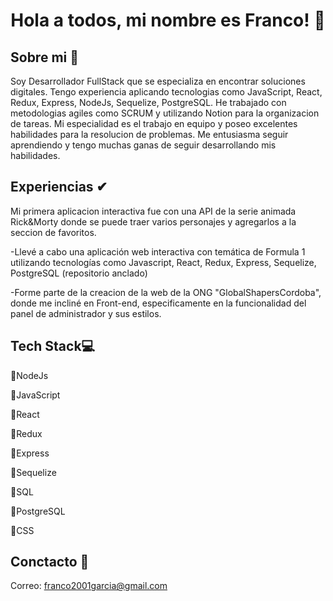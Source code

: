 <div align= "center">
  <h1>
    
Hola a todos, mi nombre es Franco! 👋
  </h1>
  
</div>
<div>
  <h2>Sobre mi 👀</h2>
  
  <p>
      Soy Desarrollador FullStack que se especializa en encontrar soluciones digitales. Tengo experiencia aplicando tecnologias como JavaScript, React, Redux, Express, NodeJs, Sequelize, PostgreSQL.
    He trabajado con metodologias agiles como SCRUM y utilizando Notion para la organizacion de tareas. Mi especialidad es el trabajo en equipo y poseo excelentes habilidades para la resolucion de problemas. Me entusiasma seguir aprendiendo y tengo muchas ganas de seguir desarrollando mis habilidades.
  </p>
</div>
<div>
 <h2>Experiencias ✔</h2>
  <p>Mi primera aplicacion interactiva fue con una API de la serie animada Rick&Morty donde se puede traer varios personajes y agregarlos a la seccion de favoritos.
  <p>-Llevé a cabo una aplicación web interactiva con temática de Formula 1 utilizando tecnologías como Javascript, React, Redux, Express, Sequelize, PostgreSQL (repositorio anclado)</p>
  <p>-Forme parte de la creacion de la web de la ONG "GlobalShapersCordoba", donde me incliné en Front-end, especificamente en la funcionalidad del panel de administrador y sus estilos.</p>
</div>
<div>
  <h2>Tech Stack💻 </h2>
  <p>🔸NodeJs</p>
  <p>🔸JavaScript</p>
  <p>🔸React</p>
  <p>🔸Redux</p>
  <p>🔸Express</p>
  <p>🔸Sequelize</p>
  <p>🔸SQL</p>
  <p>🔸PostgreSQL</p>
  <p>🔸CSS</p>
  
</div>
<div>
  <h2>Conctacto 🤝</h2>
  <p>Correo:  <a href="franco2001garcia@gmail.com">franco2001garcia@gmail.com</a> </p>
</div>
<!--
**Fgarcia2001/Fgarcia2001** is a ✨ _special_ ✨ repository because its `README.md` (this file) appears on your GitHub profile.

Here are some ideas to get you started:

- 🔭 I’m currently working on ...
- 🌱 I’m currently learning ...
- 👯 I’m looking to collaborate on ...
- 🤔 I’m looking for help with ...
- 💬 Ask me about ...
- 📫 How to reach me: ...
- 😄 Pronouns: ...
- ⚡ Fun fact: ...
-->
